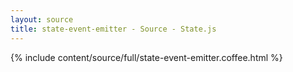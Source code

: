 ```yaml
---
layout: source
title: state-event-emitter - Source - State.js
---
```


<div>{% include content/source/full/state-event-emitter.coffee.html %}</div>